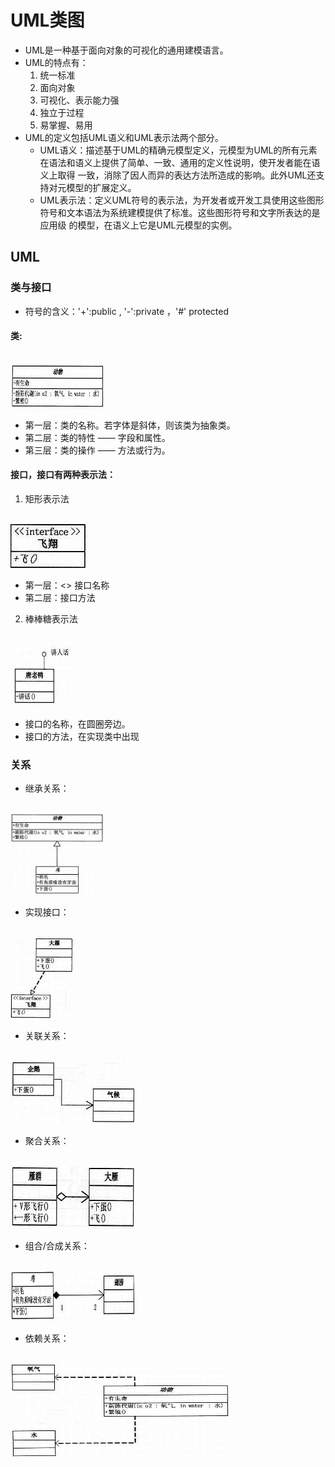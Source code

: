 # UML类图
- UML是一种基于面向对象的可视化的通用建模语言。
- UML的特点有：
   1. 统一标准
   2. 面向对象
   3. 可视化、表示能力强
   4. 独立于过程
   5. 易掌握、易用
- UML的定义包括UML语义和UML表示法两个部分。
   - UML语义：描述基于UML的精确元模型定义，元模型为UML的所有元素在语法和语义上提供了简单、一致、通用的定义性说明，使开发者能在语义上取得
   一致，消除了因人而异的表达方法所造成的影响。此外UML还支持对元模型的扩展定义。
   - UML表示法：定义UML符号的表示法，为开发者或开发工具使用这些图形符号和文本语法为系统建模提供了标准。这些图形符号和文字所表达的是应用级
   的模型，在语义上它是UML元模型的实例。 

## UML
### 类与接口
- 符号的含义：'+':public , '-':private ，'#' protected

#### 类:
<br />
<img src="https://github.com/ella-z/studyNotes/blob/master/%E8%BD%AF%E4%BB%B6%E8%AE%BE%E8%AE%A1%E6%A8%A1%E5%BC%8F/images/UML/%E7%B1%BB.png" title="类" width="150px" height="70px" >

- 第一层：类的名称。若字体是斜体，则该类为抽象类。
- 第二层：类的特性 —— 字段和属性。
- 第三层：类的操作 —— 方法或行为。

#### 接口，接口有两种表示法：
   1. 矩形表示法
   <br />
   <img src="https://github.com/ella-z/studyNotes/blob/master/%E8%BD%AF%E4%BB%B6%E8%AE%BE%E8%AE%A1%E6%A8%A1%E5%BC%8F/images/UML/%E6%8E%A5%E5%8F%A31.png" title="矩形表示法-接口" width="120px" height="70px" >
   
   - 第一层：<<interface>> 接口名称
   - 第二层：接口方法
   
   2. 棒棒糖表示法
   <br />
   <img src="https://github.com/ella-z/studyNotes/blob/master/%E8%BD%AF%E4%BB%B6%E8%AE%BE%E8%AE%A1%E6%A8%A1%E5%BC%8F/images/UML/%E6%8E%A5%E5%8F%A32.png" title="棒棒糖表示法-接口" width="100px" height="100px" >
   
   - 接口的名称，在圆圈旁边。
   - 接口的方法，在实现类中出现
   
### 关系
- 继承关系：
 <br />
 <img src="https://github.com/ella-z/studyNotes/blob/master/%E8%BD%AF%E4%BB%B6%E8%AE%BE%E8%AE%A1%E6%A8%A1%E5%BC%8F/images/UML/%E7%BB%A7%E6%89%BF.png" title="继承关系" width="150px" height="130px" >
 
- 实现接口：
 <br />
 <img src="https://github.com/ella-z/studyNotes/blob/master/%E8%BD%AF%E4%BB%B6%E8%AE%BE%E8%AE%A1%E6%A8%A1%E5%BC%8F/images/UML/%E5%AE%9E%E7%8E%B0%E6%8E%A5%E5%8F%A3.png" title="实现接口" width="100px" height="130px" >
 
 - 关联关系：
 <br />
 <img src="https://github.com/ella-z/studyNotes/blob/master/%E8%BD%AF%E4%BB%B6%E8%AE%BE%E8%AE%A1%E6%A8%A1%E5%BC%8F/images/UML/%E5%85%B3%E8%81%94%E5%85%B3%E7%B3%BB.png" title="关联关系" width="200px" height="100px" >
 
 - 聚合关系：
 <br />
 <img src="https://github.com/ella-z/studyNotes/blob/master/%E8%BD%AF%E4%BB%B6%E8%AE%BE%E8%AE%A1%E6%A8%A1%E5%BC%8F/images/UML/%E8%81%9A%E5%90%88%E5%85%B3%E7%B3%BB.png" title="聚合关系" width="200px" height="100px" >
 
 - 组合/合成关系：
 <br />
 <img src="https://github.com/ella-z/studyNotes/blob/master/%E8%BD%AF%E4%BB%B6%E8%AE%BE%E8%AE%A1%E6%A8%A1%E5%BC%8F/images/UML/%E7%BB%84%E5%90%88%E5%85%B3%E7%B3%BB.png" title="组合/合成关系" width="200px" height="80px" >
 
 - 依赖关系：
 <br />
 <img src="https://github.com/ella-z/studyNotes/blob/master/%E8%BD%AF%E4%BB%B6%E8%AE%BE%E8%AE%A1%E6%A8%A1%E5%BC%8F/images/UML/%E4%BE%9D%E8%B5%96%E5%85%B3%E7%B3%BB.png" title="依赖关系" width="350px" height="150px" >
 
 
 
 
 
 
 
   
   
